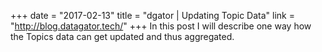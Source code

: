 +++
date = "2017-02-13"
title = "dgator | Updating Topic Data"
link = "http://blog.datagator.tech/"
+++
In this post I will describe one way how the Topics data can get updated and thus aggregated. 